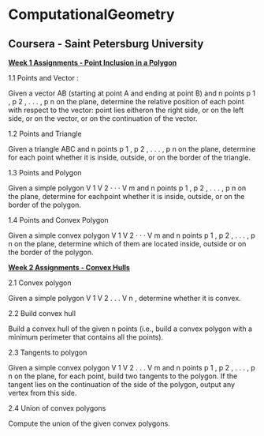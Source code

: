 # ComputationalGeometry
## Coursera - Saint Petersburg University

[**Week 1 Assignments - Point Inclusion in a Polygon**](https://github.com/thioaana/ComputationalGeometry/tree/master/PointInclusionInAPolygonWeek1)

1.1 Points and Vector : 

Given a vector AB (starting at point A and ending at point B) and n points p 1 , p 2 , . . . , p n on the plane, determine the relative position of each point 
with respect to the vector: point lies eitheron the right side, or on the left side, or on the vector, or on the continuation of the vector.

1.2 Points and Triangle

Given a triangle ABC and n points p 1 , p 2 , . . . , p n on the plane, determine for each point whether it is inside, outside, or on the border of the triangle.

1.3 Points and Polygon

Given a simple polygon V 1 V 2 · · · V m and n points p 1 , p 2 , . . . , p n on the plane, determine for eachpoint whether it is inside, outside, 
or on the border of the polygon.

1.4 Points and Convex Polygon

Given a simple convex polygon V 1 V 2 · · · V m and n points p 1 , p 2 , . . . , p n on the plane, determine which of them are located inside, 
outside or on the border of the polygon.


[**Week 2 Assignments - Convex Hulls**](https://github.com/thioaana/ComputationalGeometry/tree/master/PointInclusionInAPolygonWeek1)

2.1 Convex polygon

Given a simple polygon V 1 V 2 . . . V n , determine whether it is convex.

2.2 Build convex hull

Build a convex hull of the given n points (i.e., build a convex polygon with a minimum perimeter that contains all the points).

2.3 Tangents to polygon

Given a simple convex polygon V 1 V 2 . . . V m and n points p 1 , p 2 , . . . , p n on the plane, for each point, build two tangents to the polygon. If the tangent lies on the continuation of the side of the polygon, output any vertex from this side.

2.4 Union of convex polygons

Compute the union of the given convex polygons.
